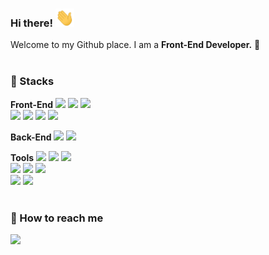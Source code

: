 ### Hi there! <img src="https://raw.githubusercontent.com/reasonjeans/reasonjeans/main/wave.gif" width="30">
Welcome to my Github place. I am a <b>Front-End Developer.</b> 🚀
<br />
<br />

<h3>💪 Stacks</h3>
<b>Front-End</b>
<img src="https://img.shields.io/badge/React-61dafe?style=flat-square&logo=React&logoColor=white" /> <img src="https://img.shields.io/badge/TypeScript-3178c6?style=flat-square&logo=TypeScript&logoColor=white" /> <img src="https://img.shields.io/badge/JavaScript-F7DF1E?style=flat-square&logo=JavaScript&logoColor=white" /> <br />
<img src="https://img.shields.io/badge/HTML5-E34F26?style=flat-square&logo=HTML5&logoColor=white" /> <img src="https://img.shields.io/badge/CSS3-1572B6?style=flat-square&logo=CSS3&logoColor=white" /> <img src="https://img.shields.io/badge/Sass-CC6699?style=flat-square&logo=Sass&logoColor=white" /> <img src="https://img.shields.io/badge/jQuery-0769ad?style=flat-square&logo=jQuery&logoColor=white" />

<b>Back-End</b>
<img src="https://img.shields.io/badge/Node.js-339933?style=flat-square&logo=Node.js&logoColor=white" /> <img src="https://img.shields.io/badge/Express-000000?style=flat-square&logo=Express&logoColor=white" />

<b>Tools</b>
<img src="https://img.shields.io/badge/Git-f05032?style=flat-square&logo=Git&logoColor=white" /> <img src="https://img.shields.io/badge/GitHub-181717?style=flat-square&logo=GitHub&logoColor=white" /> <img src="https://img.shields.io/badge/Bitbucket-0052cc?style=flat-square&logo=Bitbucket&logoColor=white" /> <br /><img src="https://img.shields.io/badge/Visual Studio Code-007acc?style=flat-square&logo=Visual Studio Code&logoColor=white" /> <img src="https://img.shields.io/badge/Jira-0052CC?style=flat-square&logo=Jira&logoColor=white" /> <img src="https://img.shields.io/badge/Confluence-172b4d?style=flat-square&logo=Confluence&logoColor=white" /> <br />
<img src="https://img.shields.io/badge/Slack-4a154b?style=flat-square&logo=Slack&logoColor=white" /> <img src="https://img.shields.io/badge/Figma-f24e1e?style=flat-square&logo=Figma&logoColor=white" />
<br />
<br />

<h3>📮 How to reach me</h3>
<a href="mailto:yujinlee719@gmail.com" target="_blank"><img src="https://img.shields.io/badge/yujinlee719@gmail.com-ea4335?style=flat-square&logo=Gmail&logoColor=white" /></a>
